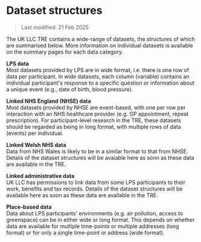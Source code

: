 
# Dataset structures

>Last modified: 21 Feb 2025

The UK LLC TRE contains a wide-range of datasets, the structures of which are summarised below. More information on individual datasets is available on the summary pages for each data category.

**LPS data**  
Most datasets provided by LPS are in wide format, i.e. there is one row of data per participant. In wide datasets, each column (variable) contains an individual participant's response to a specific question or information about a unique event (e.g., date of birth, blood pressure).

**Linked NHS England (NHSE) data**  
Most datasets provided by NHSE are event-based, with one per row per interaction with an NHS healthcare provider (e.g. GP appointment, repeat prescription). For participant-level research in the TRE, these datasets should be regarded as being in long format, with multiple rows of data (events) per individual.

**Linked Welsh NHS data**  
Data from NHS Wales is likely to be in a similar format to that from NHSE. Details of the dataset structures will be avaiable here as sonn as these data are available in the TRE.

**Linked administrative data**  
UK LLC has permissions to link data from some LPS participants to their work, benefits and tax records. Details of the dataset structures will be available here as soon as these data are available in the TRE.

**Place-based data**  
Data about LPS participants' environments (e.g. air pollution, access to greenspace) can be in either wide or long format. This depends on whether data are available for multiple time-points or multiple addresses (long format) or for only a single time-point or address (wide format).